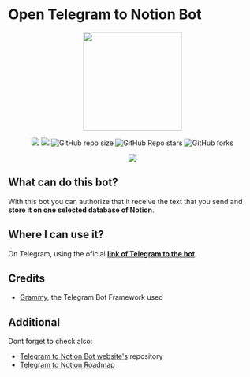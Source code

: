 # Open Telegram to Notion Bot

<p align="center">
  <img src="https://i.ibb.co/v1bS7pj/icon-rounded-box.png" width="200" height="200"/>
</p>

<p align="center">
    <img src="https://img.shields.io/github/issues/FranP-Code/Telegram-to-Notion-Bot?style=flat-square">
    <img src="https://img.shields.io/github/issues-pr/FranP-Code/Telegram-To-Notion-Bot?style=flat-square">
    <img alt="GitHub repo size" src="https://img.shields.io/github/repo-size/FranP-Code/Telegram-To-Notion-Bot?style=flat-square">
    <img alt="GitHub Repo stars" src="https://img.shields.io/github/stars/FranP-Code/Telegram-To-Notion-Bot?style=flat-square">
    <img alt="GitHub forks" src="https://img.shields.io/github/forks/FranP-Code/Telegram-To-Notion-Bot?style=flat-square">
</p>

<p align="center">
    <img src="https://i.ibb.co/pJ10w9j/Telegram-To-Notion-Bot-Demo-Acelerated.gif">
</p>

## What can do this bot?

With this bot you can authorize that it receive the text that you send and **store it on one selected database of Notion**.

## Where I can use it?

On Telegram, using the oficial **[link of Telegram to the bot](https://t.me/OpenTelegramToNotionBot)**.

## Credits

- [Grammy](https://grammy.dev), the Telegram Bot Framework used

## Additional

Dont forget to check also:
- [Telegram to Notion Bot website's](https://github.com/FranP-code/Telegram-to-Notion-Website) repository
- [Telegram to Notion Roadmap](https://franpcode.notion.site/franpcode/3ef68732c1f9426dbdaba21e20dc3509?v=660b09746d4d4ede877a477d3b628f02)
